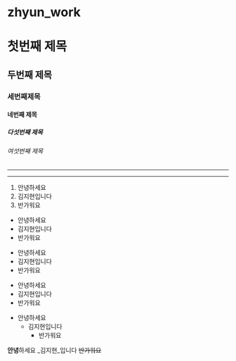 # zhyun_work
# 첫번째 제목
## 두번째 제목
### 세번째제목
#### 네번째 제목
##### 다섯번째 제목
###### 여섯번째 제목
---
***
1. 안녕하세요
2. 김지현입니다
3. 반가워요 

- 안녕하세요
- 김지현입니다
- 반가워요

+ 안녕하세요
+ 김지현입니다
+ 반가워요

* 안녕하세요
* 김지현입니다
* 반가워요

- 안녕하세요
  - 김지현입니다
    - 반가워요

**안녕**하세요
_김지현_입니다
~~반가워요~~
